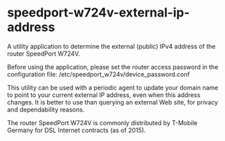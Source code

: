 # speedport-w724v-external-ip-address
A utility application to determine the external (public) IPv4 address of the
router SpeedPort W724V.

Before using the application, please set the router access password in the
configuration file:
	/etc/speedport_w724v/device_password.conf

This utility can be used with a periodic agent to update your domain name to
point to your current external IP address, even when this address changes.
It is better to use than querying an external Web site, for privacy and
dependability reasons.

The router SpeedPort W724V is commonly distributed by T-Mobile Germany for DSL
Internet contracts (as of 2015).
